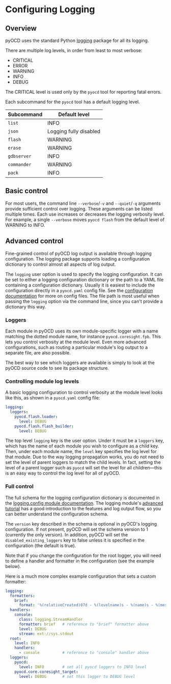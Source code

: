 Configuring Logging
===================

## Overview

pyOCD uses the standard Python [logging](https://docs.python.org/2.7/library/logging.html) package
for all its logging.

There are multiple log levels, in order from least to most verbose:
- CRITICAL
- ERROR
- WARNING
- INFO
- DEBUG

The CRITICAL level is used only by the `pyocd` tool for reporting fatal errors.

Each subcommand for the `pyocd` tool has a default logging level.

Subcommand     | Default level
---------------|--------------
`list`         | INFO
`json`         | Logging fully disabled
`flash`        | WARNING
`erase`        | WARNING
`gdbserver`    | INFO
`commander`    | WARNING
`pack`         | INFO


## Basic control

For most users, the command line `--verbose`/`-v` and `--quiet`/`-q` arguments provide sufficient control
over logging. These arguments can be listed multiple times. Each use increases or decreases the
logging verbosity level. For example, a single `--verbose` moves `pyocd flash` from the default
level of WARNING to INFO.


## Advanced control

Fine-grained control of pyOCD log output is available through logging configuration. The logging
package supports loading a configuration dictionary to control almost all aspects of log output.

The `logging` user option is used to specify the logging configuration. It can be set to either a
logging configuration dictionary or the path to a YAML file containing a configuration dictionary.
Usually it is easiest to include the configuration directly in a `pyocd.yaml` config file. See the
[configuration documentation](configuration.md) for more on config files. The file path is most
useful when passing the `logging` option via the command line, since you can't provide a dictionary
this way.


### Loggers

Each module in pyOCD uses its own module-specific logger with a name matching the dotted module
name, for instance `pyocd.coresight.fpb`. This lets you control verbosity at the module level. Even
more advanced configurations, such as routing a particular module's log output to a separate file,
are also possible.

The best way to see which loggers are available is simply to look at the pyOCD source code to see
its package structure.


### Controlling module log levels

A basic logging configuration to control verbosity at the module level looks like this, as shown
in a `pyocd.yaml` config file:

```yaml
logging:
  loggers:
    pyocd.flash.loader:
      level: DEBUG
    pyocd.flash.flash_builder:
      level: DEBUG
```

The top level `logging` key is the user option. Under it must be a `loggers` key, which has the
name of each module you wish to configure as a child key. Then, under each module name, the `level`
key specifies the log level for that module. Due to the way logging propagation works, you do not
need to set the level of parent loggers to match the child levels. In fact, setting the level of a
parent logger
such as `pyocd` will set the level for all children—this is an easy way to control the log level
for all of pyOCD.


### Full control

The full schema for the logging configuration dictionary is documented in the
[logging.config module documentation](https://docs.python.org/2.7/library/logging.config.html#logging-config-dictschema).
The logging module's
[advanced tutorial](https://docs.python.org/2.7/howto/logging.html#logging-advanced-tutorial)
has a good introduction to the features and log output flow, so you can better understand the
configuration schema.

The `version` key described in the schema is optional in pyOCD's logging configuration. If not
present, pyOCD will set the schema version to 1 (currently the only version). In addition, pyOCD
will set the `disabled_existing_loggers` key to false unless it is specified in the configuration
(the default is true).

Note that if you change the configuration for the root logger, you will need to define a handler
and formatter in the configuration (see the example below).

Here is a much more complex example configuration that sets a custom formatter:

```yaml
logging:
  formatters:
    brief:
      format: '%(relativeCreated)07d - %(levelname)s - %(name)s - %(message)s'
  handlers:
    console:
      class: logging.StreamHandler
      formatter: brief   # reference to "brief" formatter above
      level: DEBUG
      stream: ext://sys.stdout
  root:
    level: INFO
    handlers:
      - console          # reference to "console" handler above
  loggers:
    pyocd:
      level: INFO        # set all pyocd loggers to INFO level
    pyocd.core.coresight_target:
      level: DEBUG       # set this logger to DEBUG level
```

